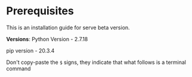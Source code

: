 # Prerequisites

This is an installation guide for serve beta version.&#x20;

**Versions**: Python Version - 2.7.18

&#x20;                pip version - 20.3.4

Don't copy-paste the `$` signs, they indicate that what follows is a terminal command

